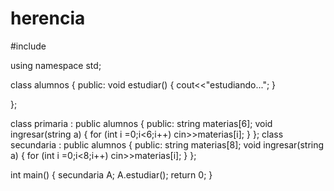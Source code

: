 # herencia
#include <iostream>

using namespace std;

class alumnos
{
public:
    void estudiar()
    {
        cout<<"estudiando...";
    }

};

class primaria : public alumnos
{
    public:
    string materias[6];
    void ingresar(string a)
    {
        for (int i =0;i<6;i++)
            cin>>materias[i];
    }
};
class secundaria : public alumnos
{
    public:
    string materias[8];
    void ingresar(string a)
    {
        for (int i =0;i<8;i++)
            cin>>materias[i];
    }
};



int main()
{
    secundaria A;
    A.estudiar();
    return 0;
}
